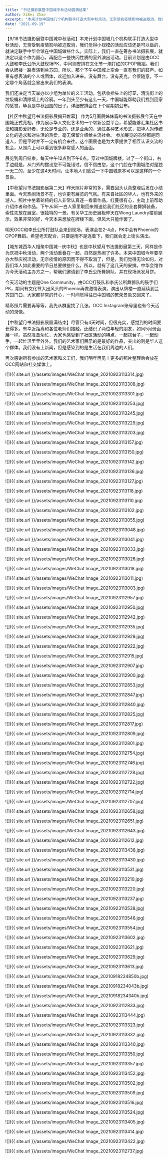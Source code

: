 ```yaml
---
title: "书法摄影展暨中国城中秋活动圆满结束"
author: XiBei Zhao
excerpt: "本来计划中国城几个机构联手打造大型中秋活动，无奈受到疫情影响被迫取消，我们觉得小规模的活动应该还是可以做的，就决定联手中华会馆在中国城做些什么。实际上，我们一直在筹办书法摄影展，就决定以这个作为圆心，再配合一些快闪性质的室外演出活动。"
date: "2021-09-19"
---
```


【9/18书法摄影展暨中国城中秋活动】本来计划中国城几个机构联手打造大型中秋活动，无奈受到疫情影响被迫取消，我们觉得小规模的活动应该还是可以做的，就决定联手中华会馆在中国城做些什么。实际上，我们一直在筹办书法摄影展，就决定以这个作为圆心，再配合一些快闪性质的室外演出活动。目前计划是由OCC大鼓和李氏公所大鼓现场PK，中间则安排在文化节一炮打红的CPOP舞蹈。我们会从牌楼一路表演到兰苏园，所以，那个下午中国城上空会一直有我们的鼓声。如果有想表演的个人或团体，欢迎加入进来。没有舞台，没有麦克，会很随意，不一定哪个角落就会冒出来我们的表演。

我们还决定当天举办以小组为单位的义工活动，包括收拾头上的灯笼，清洗街上的垃圾桶和清除墙上的涂鸦。一年到头至少有这么一天，中国城能帮助我们找到回家的感觉，毕竟是中秋团圆的日子。详细安排会在下个星期初公布。

【社区中秋望月书法摄影展揭开帷幕】 作为5月画展姊妹篇的书法摄影展今天在中国城正式亮相，作为展示华人文化艺术的一个崭新公益平台，希望能够汇集社区书法和摄影爱好者，无论是专业的，还是业余的，通过各种艺术形式，把华人对传统文化的追求和对生活的热爱，毫无保留介绍给主流社会。 参加展览的虽然都是同道人，但是平时并不一定有机会来往。这个画展也是为大家提供了相互认识交流的机会，从照片上可以看到很多非常感人的画面。

展览到周日结束，每天中午12点到下午6点，穿过中国城牌楼，过了一个街口，右手边就是，从门外的摆设您不可能错过。信不信由您，这个门脸在中国城绝对是独一无二的，至少在这4天时间，让本地人们感受一下中国城原本可以是这样的一个景象。

【中秋望月书法摄影展第二天】昨天照片非常的多，需要回头认真整理后发在小结里面。今天热闹场景不在，也许更有展览的气氛。有来自社区的华人，也有外来的游人。照片中坐着轮椅的妇人非常认真逐一看着作品，红蔓很有心，主动上前帮助介绍作者和作品。下午从SE一白人家里取回来赠送给我们社区的全套舞狮装备，索性先放在展室，很独特的一景。有关华工历史展板昨天在Wong Laundry楼前展示，效果非常的好，今天本来想放在牌楼下面，但风大只能作罢了。

明天OCC和李氏公所打鼓队会来到现场，表演会在2-4点，PK中会有Phoenix的CPOP舞蹈。希望老天配合，只要是雨不是连着下，我们就会走上街头演出。

【城东城西华人相聚中国城--庆中秋】也是中秋望月书法摄影展第三天，同样是作为庆祝中秋活动，两个活动重叠在一起，自然是热闹了许多。本来中国城今年要举办大型庆祝活动，无奈疫情的原因而不得不取消了，但是，我们觉得无论如何，对我们华人如此重要的节日总要做些什么，所以，就有了这几天的安排。中华会馆作为今天活动主办方之一，帮我们邀请到了李氏公所舞狮队，并在现场派发月饼。

今天活动的主题是One Community，由OCC打鼓队和李氏公所舞狮队的鼓手们PK，期间有文化节大出风头的Phoenix再做激情表演。演出从牌楼一直延续到兰苏园门口，大家都非常的开心，一时间觉得往日中国城的繁荣景象又回来了。

精彩照片需要再等等，我先从群里找了几张。OCC Instagram账号里也有今天活动的录像。

【中秋望月书法摄影展圆满结束】尽管只有4天时间，但很充实，感觉到的时间要长得多。有幸近距离和各位老师们接触，还结识了两位年轻的朋友，如同5月份画展一样。虽然准备匆忙，大家也感受到了社区活动的特点，一起搭台子，一起动手，一起忙活里里外外。我们的艺术家们展示的是最好的作品，突出的则是华人这个群体。我们没有上新闻，但是感染到的是生活在我们周边的人们。

再次感谢所有参加的艺术家和义工们，我们明年再见！更多的照片整理后会放在OCC网站和社交媒体上。

![]({{ site.url }}/assets/images/WeChat Image_20210923113314.jpg)

![]({{ site.url }}/assets/images/WeChat Image_20210923113308.jpg)

![]({{ site.url }}/assets/images/WeChat Image_20210923113301.jpg)

![]({{ site.url }}/assets/images/WeChat Image_20210923113253.jpg)

![]({{ site.url }}/assets/images/WeChat Image_20210923113245.jpg)

![]({{ site.url }}/assets/images/WeChat Image_20210923113229.jpg)

![]({{ site.url }}/assets/images/WeChat Image_20210923113203.jpg)

![]({{ site.url }}/assets/images/WeChat Image_20210923113157.jpg)

![]({{ site.url }}/assets/images/WeChat Image_20210923113150.jpg)

![]({{ site.url }}/assets/images/WeChat Image_20210923113142.jpg)

![]({{ site.url }}/assets/images/WeChat Image_20210923113136.jpg)

![]({{ site.url }}/assets/images/WeChat Image_20210923113127.jpg)

![]({{ site.url }}/assets/images/WeChat Image_20210923113118.jpg)

![]({{ site.url }}/assets/images/WeChat Image_20210923113110.jpg)

![]({{ site.url }}/assets/images/WeChat Image_20210923113102.jpg)

![]({{ site.url }}/assets/images/WeChat Image_20210923113055.jpg)

![]({{ site.url }}/assets/images/WeChat Image_20210923113048.jpg)

![]({{ site.url }}/assets/images/WeChat Image_20210923113041.jpg)

![]({{ site.url }}/assets/images/WeChat Image_20210923113033.jpg)

![]({{ site.url }}/assets/images/WeChat Image_20210923113026.jpg)

![]({{ site.url }}/assets/images/WeChat Image_20210923113018.jpg)

![]({{ site.url }}/assets/images/WeChat Image_20210923113011.jpg)

![]({{ site.url }}/assets/images/WeChat Image_20210923113003.jpg)

![]({{ site.url }}/assets/images/WeChat Image_20210923112957.jpg)

![]({{ site.url }}/assets/images/WeChat Image_20210923112950.jpg)

![]({{ site.url }}/assets/images/WeChat Image_20210923112942.jpg)

![]({{ site.url }}/assets/images/WeChat Image_20210923112935.jpg)

![]({{ site.url }}/assets/images/WeChat Image_20210923112929.jpg)

![]({{ site.url }}/assets/images/WeChat Image_20210923112922.jpg)

![]({{ site.url }}/assets/images/WeChat Image_20210923112915.jpg)

![]({{ site.url }}/assets/images/WeChat Image_20210923112907.jpg)

![]({{ site.url }}/assets/images/WeChat Image_20210923112900.jpg)

![]({{ site.url }}/assets/images/WeChat Image_20210923112853.jpg)

![]({{ site.url }}/assets/images/WeChat Image_20210923112847.jpg)

![]({{ site.url }}/assets/images/WeChat Image_20210923112840.jpg)

![]({{ site.url }}/assets/images/WeChat Image_20210923112825.jpg)

![]({{ site.url }}/assets/images/WeChat Image_20210923112817.jpg)

![]({{ site.url }}/assets/images/WeChat Image_20210923112809.jpg)

![]({{ site.url }}/assets/images/WeChat Image_20210923112801.jpg)

![]({{ site.url }}/assets/images/WeChat Image_20210923112754.jpg)

![]({{ site.url }}/assets/images/WeChat Image_20210923112746.jpg)

![]({{ site.url }}/assets/images/WeChat Image_20210923112728.jpg)

![]({{ site.url }}/assets/images/WeChat Image_20210923112722.jpg)

![]({{ site.url }}/assets/images/WeChat Image_20210923112714.jpg)

![]({{ site.url }}/assets/images/WeChat Image_20210923112707.jpg)

![]({{ site.url }}/assets/images/WeChat Image_20210923112658.jpg)

![]({{ site.url }}/assets/images/WeChat Image_20210923112651.jpg)

![]({{ site.url }}/assets/images/WeChat Image_20210923112643.jpg)

![]({{ site.url }}/assets/images/WeChat Image_20210923112612.jpg)

![]({{ site.url }}/assets/images/WeChat Image_20210923113438.jpg)

![]({{ site.url }}/assets/images/WeChat Image_20210923113430.jpg)

![]({{ site.url }}/assets/images/WeChat Image_20210923113531.jpg)

![]({{ site.url }}/assets/images/WeChat Image_20210923113210.jpg)

![]({{ site.url }}/assets/images/WeChat Image_20210923113220.jpg)

![]({{ site.url }}/assets/images/WeChat Image_20210923113237.jpg)

![]({{ site.url }}/assets/images/WeChat Image_20210923113538.jpg)

![]({{ site.url }}/assets/images/WeChat Image_20210923113546.jpg)

![]({{ site.url }}/assets/images/WeChat Image_20210923113554.jpg)

![]({{ site.url }}/assets/images/WeChat Image_20210923113602.jpg)

![]({{ site.url }}/assets/images/WeChat Image_20210923113621.jpg)

![]({{ site.url }}/assets/images/WeChat Image_20210923113629.jpg)

![]({{ site.url }}/assets/images/WeChat Image_20210923113613.jpg)

![]({{ site.url }}/assets/images/WeChat Image_20210918234850b.jpg)

![]({{ site.url }}/assets/images/WeChat Image_20210918234043b.jpg)

![]({{ site.url }}/assets/images/WeChat Image_20210918234340b.jpg)

![]({{ site.url }}/assets/images/WeChat Image_20210923112833.jpg)

![]({{ site.url }}/assets/images/WeChat Image_20210923113444.jpg)

![]({{ site.url }}/assets/images/WeChat Image_20210923113323.jpg)

![]({{ site.url }}/assets/images/WeChat Image_20210923113332.jpg)

![]({{ site.url }}/assets/images/WeChat Image_20210923113340.jpg)

![]({{ site.url }}/assets/images/WeChat Image_20210923113350.jpg)

![]({{ site.url }}/assets/images/WeChat Image_20210923113357.jpg)

![]({{ site.url }}/assets/images/WeChat Image_20210923113452.jpg)

![]({{ site.url }}/assets/images/WeChat Image_20210923113502.jpg)

![]({{ site.url }}/assets/images/WeChat Image_20210923113509.jpg)

![]({{ site.url }}/assets/images/WeChat Image_20210923113516.jpg)

![]({{ site.url }}/assets/images/WeChat Image_20210923113524.jpg)

![]({{ site.url }}/assets/images/WeChat Image_20210923113405.jpg)

![]({{ site.url }}/assets/images/WeChat Image_20210923113414.jpg)

![]({{ site.url }}/assets/images/WeChat Image_20210923113422.jpg)

![]({{ site.url }}/assets/images/WeChat Image_20210923112737.jpg)
